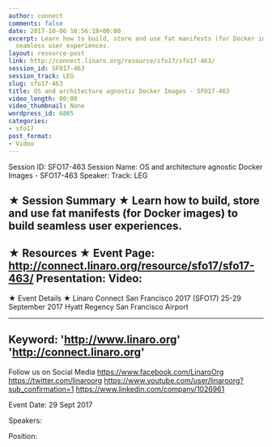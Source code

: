 ```yaml
---
author: connect
comments: false
date: 2017-10-06 16:56:18+00:00
excerpt: Learn how to build, store and use fat manifests (for Docker images) to build
  seamless user experiences.
layout: resource-post
link: http://connect.linaro.org/resource/sfo17/sfo17-463/
session_id: SFO17-463
session_track: LEG
slug: sfo17-463
title: OS and architecture agnostic Docker Images - SFO17-463
video_length: 00:00
video_thumbnail: None
wordpress_id: 6865
categories:
- sfo17
post_format:
- Video
---
```


Session ID: SFO17-463
Session Name: OS and architecture agnostic Docker Images - SFO17-463
Speaker: 
Track: LEG


★ Session Summary ★
Learn how to build, store and use fat manifests (for Docker images) to build seamless user experiences.
---------------------------------------------------
★ Resources ★
Event Page: http://connect.linaro.org/resource/sfo17/sfo17-463/
Presentation: 
Video: 
 ---------------------------------------------------

★ Event Details ★
Linaro Connect San Francisco 2017 (SFO17)
25-29 September 2017
Hyatt Regency San Francisco Airport

---------------------------------------------------
Keyword: 
'http://www.linaro.org'
'http://connect.linaro.org'
---------------------------------------------------
Follow us on Social Media
https://www.facebook.com/LinaroOrg
https://twitter.com/linaroorg
https://www.youtube.com/user/linaroorg?sub_confirmation=1
https://www.linkedin.com/company/1026961

Event Date: 29 Sept 2017

Speakers: 

Position: 
